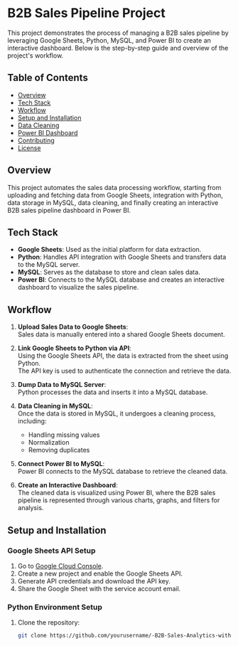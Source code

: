 # B2B Sales Pipeline Project

This project demonstrates the process of managing a B2B sales pipeline by leveraging Google Sheets, Python, MySQL, and Power BI to create an interactive dashboard. Below is the step-by-step guide and overview of the project's workflow.

## Table of Contents
- [Overview](#overview)
- [Tech Stack](#tech-stack)
- [Workflow](#workflow)
- [Setup and Installation](#setup-and-installation)
- [Data Cleaning](#data-cleaning)
- [Power BI Dashboard](#power-bi-dashboard)
- [Contributing](#contributing)
- [License](#license)

## Overview

This project automates the sales data processing workflow, starting from uploading and  fetching data from Google Sheets, integration with Python, data storage in MySQL, data cleaning, and finally creating an interactive B2B sales pipeline dashboard in Power BI.

## Tech Stack

- **Google Sheets**: Used as the initial platform for data extraction.
- **Python**: Handles API integration with Google Sheets and transfers data to the MySQL server.
- **MySQL**: Serves as the database to store and clean sales data.
- **Power BI**: Connects to the MySQL database and creates an interactive dashboard to visualize the sales pipeline.

## Workflow

1. **Upload Sales Data to Google Sheets**:  
   Sales data is manually entered into a shared Google Sheets document.

2. **Link Google Sheets to Python via API**:  
   Using the Google Sheets API, the data is extracted from the sheet using Python.  
   The API key is used to authenticate the connection and retrieve the data.

3. **Dump Data to MySQL Server**:  
   Python processes the data and inserts it into a MySQL database.

4. **Data Cleaning in MySQL**:  
   Once the data is stored in MySQL, it undergoes a cleaning process, including:
   - Handling missing values
   - Normalization
   - Removing duplicates

5. **Connect Power BI to MySQL**:  
   Power BI connects to the MySQL database to retrieve the cleaned data.

6. **Create an Interactive Dashboard**:  
   The cleaned data is visualized using Power BI, where the B2B sales pipeline is represented through various charts, graphs, and filters for analysis.

## Setup and Installation

### Google Sheets API Setup

1. Go to [Google Cloud Console](https://console.cloud.google.com/).
2. Create a new project and enable the Google Sheets API.
3. Generate API credentials and download the API key.
4. Share the Google Sheet with the service account email.

### Python Environment Setup

1. Clone the repository:
   ```bash
   git clone https://github.com/yourusername/-B2B-Sales-Analytics-with-SQL-Power-BI
